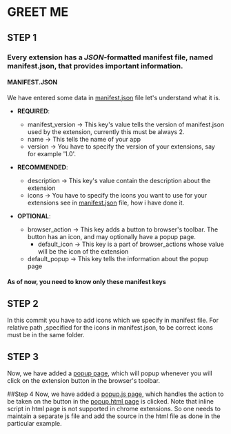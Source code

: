 # GREET ME


 ## STEP 1

 ### Every extension has a *JSON*-formatted manifest file, named manifest.json, that provides important information.


 #### MANIFEST.JSON
 
 We have entered some data in [manifest.json](manifest.json) file let's understand what it is.
  - **REQUIRED**:
    - manifest_version -> This key's value tells the version of manifest.json used by the extension, currently this must be always 2.
    - name -> This tells the name of your app
    - version -> You have to specify the version of your extensions, say for example '1.0'.
 
  - **RECOMMENDED**:
    - description -> This key's value contain the description about the extension
    - icons -> You have to specify the icons you want to use for your extensions see in [manifest.json](manifest.json) file, how i have done it.	
 
  - **OPTIONAL**:
    - browser_action -> This key adds a button to browser's toolbar. The button has an icon, and may optionally have a popup page.
      - default_icon -> This key is a part of browser_actions whose value will be the icon of the extension
     - default_popup -> This key tells the information about the popup page
 #### As of now, you need to know only these manifest keys  


 ## STEP 2 
In this commit you have to add icons which we specify in manifest file. For relative path ,specified for the icons in manifest.json, to be correct icons must be in the same folder.

 ## STEP 3
Now, we have added a [popup page](popup.html), which will popup whenever you will click on the extension button in the browser's toolbar.
 
 ##Step 4
Now, we have added a [popup.js page](popup.js), which handles the action to be taken on the button in the [popup.html page](popup.html) is clicked.
Note that inline script in html page is not supported in chrome extensions. So one needs to maintain a separate js file and add the source in the html file as done in the particular example. 

  